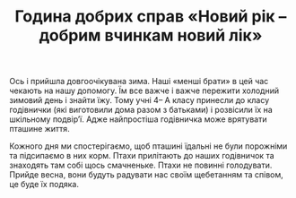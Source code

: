 ﻿---
title: Година добрих справ «Новий рік – добрим вчинкам новий лік»
---

Ось і прийшла довгоочікувана зима. Наші «менші брати» в цей час чекають на нашу допомогу. Їм все важче і важче пережити холодний зимовий день і знайти їжу. Тому учні 4– А класу принесли до класу годівнички (які виготовили дома разом з батьками) і розвісили їх на шкільному подвір’ї. Адже найпростіша годівничка може врятувати пташине життя.

Кожного дня ми спостерігаємо, щоб пташині їдальні не були порожніми та підсипаємо в них корм. Птахи прилітають до наших годівничок та знаходять там собі щось смачненьке.
Птахи не повинні голодувати. Прийде весна, вони будуть радувати нас своїм щебетанням та співом, це буде їх подяка.

<slideshow></slideshow>

